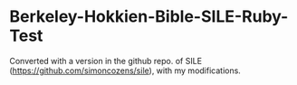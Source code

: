 # Berkeley-Hokkien-Bible-SILE-Ruby-Test
Converted with a version in the github repo. of SILE (https://github.com/simoncozens/sile), with my modifications.
